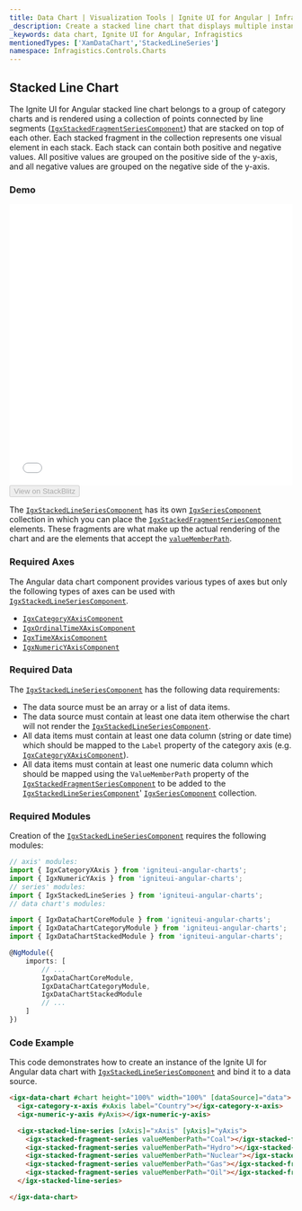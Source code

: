 ```yaml
---
title: Data Chart | Visualization Tools | Ignite UI for Angular | Infragistics | Stacked Line Chart
_description: Create a stacked line chart that displays multiple instances of visual elements in the same plot area in order to create composite chart views.
_keywords: data chart, Ignite UI for Angular, Infragistics
mentionedTypes: ['XamDataChart','StackedLineSeries']
namespace: Infragistics.Controls.Charts
---
```


## Stacked Line Chart

The Ignite UI for Angular stacked line chart belongs to a group of category charts and is rendered using a collection of points connected by line segments ([`IgxStackedFragmentSeriesComponent`](/products/ignite-ui-angular/api/docs/typescript/latest/classes/igxstackedfragmentseriescomponent.html)) that are stacked on top of each other. Each stacked fragment in the collection represents one visual element in each stack. Each stack can contain both positive and negative values. All positive values are grouped on the positive side of the y-axis, and all negative values are grouped on the negative side of the y-axis.

### Demo

<div class="sample-container loading" style="height: 500px">
    <iframe id="data-chart-overview-iframe" src='{environment:dvDemosBaseUrl}/charts/data-chart-type-stacked-line-series' width="100%" height="100%" seamless frameBorder="0" onload="onXPlatSampleIframeContentLoaded(this);"></iframe>
</div>
<div>
    <button data-localize="stackblitz" disabled class="stackblitz-btn" data-iframe-id="data-chart-overview-iframe" data-demos-base-url="{environment:dvDemosBaseUrl}">View on StackBlitz
    </button>
</div>

<div class="divider--half"></div>

The [`IgxStackedLineSeriesComponent`](/products/ignite-ui-angular/api/docs/typescript/latest/classes/igxstackedlineseriescomponent.html) has its own [`IgxSeriesComponent`](/products/ignite-ui-angular/api/docs/typescript/latest/classes/igxseriescomponent.html) collection in which you can place the [`IgxStackedFragmentSeriesComponent`](/products/ignite-ui-angular/api/docs/typescript/latest/classes/igxstackedfragmentseriescomponent.html) elements. These fragments are what make up the actual rendering of the chart and are the elements that accept the [`valueMemberPath`](/products/ignite-ui-angular/api/docs/typescript/latest/classes/igxstackedfragmentseriescomponent.html#valuememberpath).

### Required Axes

The Angular data chart component provides various types of axes but only the following types of axes can be used with [`IgxStackedLineSeriesComponent`](/products/ignite-ui-angular/api/docs/typescript/latest/classes/igxstackedlineseriescomponent.html).

-   [`IgxCategoryXAxisComponent`](/products/ignite-ui-angular/api/docs/typescript/latest/classes/igxcategoryxaxiscomponent.html)
-   [`IgxOrdinalTimeXAxisComponent`](/products/ignite-ui-angular/api/docs/typescript/latest/classes/igxordinaltimexaxiscomponent.html)
-   [`IgxTimeXAxisComponent`](/products/ignite-ui-angular/api/docs/typescript/latest/classes/igxtimexaxiscomponent.html)
-   [`IgxNumericYAxisComponent`](/products/ignite-ui-angular/api/docs/typescript/latest/classes/igxnumericyaxiscomponent.html)

### Required Data

The [`IgxStackedLineSeriesComponent`](/products/ignite-ui-angular/api/docs/typescript/latest/classes/igxstackedlineseriescomponent.html) has the following data requirements:

-   The data source must be an array or a list of data items.
-   The data source must contain at least one data item otherwise the chart will not render the [`IgxStackedLineSeriesComponent`](/products/ignite-ui-angular/api/docs/typescript/latest/classes/igxstackedlineseriescomponent.html).
-   All data items must contain at least one data column (string or date time) which should be mapped to the `Label` property of the category axis (e.g. [`IgxCategoryXAxisComponent`](/products/ignite-ui-angular/api/docs/typescript/latest/classes/igxcategoryxaxiscomponent.html)).
-   All data items must contain at least one numeric data column which should be mapped using the `ValueMemberPath` property of the [`IgxStackedFragmentSeriesComponent`](/products/ignite-ui-angular/api/docs/typescript/latest/classes/igxstackedfragmentseriescomponent.html) to be added to the [`IgxStackedLineSeriesComponent`](/products/ignite-ui-angular/api/docs/typescript/latest/classes/igxstackedlineseriescomponent.html)' [`IgxSeriesComponent`](/products/ignite-ui-angular/api/docs/typescript/latest/classes/igxseriescomponent.html) collection.

### Required Modules

Creation of the [`IgxStackedLineSeriesComponent`](/products/ignite-ui-angular/api/docs/typescript/latest/classes/igxstackedlineseriescomponent.html) requires the following modules:

```ts
// axis' modules:
import { IgxCategoryXAxis } from 'igniteui-angular-charts';
import { IgxNumericYAxis } from 'igniteui-angular-charts';
// series' modules:
import { IgxStackedLineSeries } from 'igniteui-angular-charts';
// data chart's modules:

import { IgxDataChartCoreModule } from 'igniteui-angular-charts';
import { IgxDataChartCategoryModule } from 'igniteui-angular-charts';
import { IgxDataChartStackedModule } from 'igniteui-angular-charts';

@NgModule({
    imports: [
        // ...
        IgxDataChartCoreModule,
        IgxDataChartCategoryModule,
        IgxDataChartStackedModule
        // ...
    ]
})
```

### Code Example

This code demonstrates how to create an instance of the Ignite UI for Angular data chart with [`IgxStackedLineSeriesComponent`](/products/ignite-ui-angular/api/docs/typescript/latest/classes/igxstackedlineseriescomponent.html) and bind it to a data source.

```html
<igx-data-chart #chart height="100%" width="100%" [dataSource]="data">
  <igx-category-x-axis #xAxis label="Country"></igx-category-x-axis>
  <igx-numeric-y-axis #yAxis></igx-numeric-y-axis>

  <igx-stacked-line-series [xAxis]="xAxis" [yAxis]="yAxis">
    <igx-stacked-fragment-series valueMemberPath="Coal"></igx-stacked-fragment-series>
    <igx-stacked-fragment-series valueMemberPath="Hydro"></igx-stacked-fragment-series>
    <igx-stacked-fragment-series valueMemberPath="Nuclear"></igx-stacked-fragment-series>
    <igx-stacked-fragment-series valueMemberPath="Gas"></igx-stacked-fragment-series>
    <igx-stacked-fragment-series valueMemberPath="Oil"></igx-stacked-fragment-series>
  </igx-stacked-line-series>

</igx-data-chart>
```

